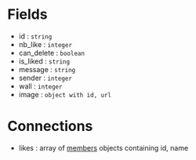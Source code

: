 Fields
======
* id : `string`
* nb_like : `integer`
* can_delete : `boolean`
* is_liked : `string`
* message : `string`
* sender : `integer`
* wall : `integer`
* image : `object with id, url`

Connections
===========
* likes : array of [members](#likes) objects containing id, name